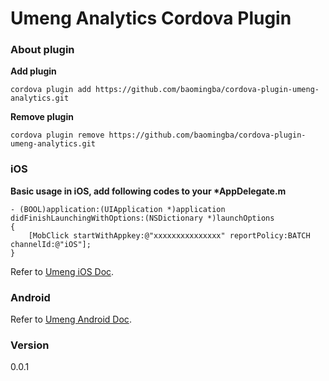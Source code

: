 # Umeng Analytics Cordova Plugin

### About plugin

**Add plugin**

    cordova plugin add https://github.com/baomingba/cordova-plugin-umeng-analytics.git

**Remove plugin**

    cordova plugin remove https://github.com/baomingba/cordova-plugin-umeng-analytics.git

### iOS

**Basic usage in iOS, add following codes to your \*AppDelegate.m**

    - (BOOL)application:(UIApplication *)application didFinishLaunchingWithOptions:(NSDictionary *)launchOptions
    {
        [MobClick startWithAppkey:@"xxxxxxxxxxxxxxx" reportPolicy:BATCH channelId:@"iOS"];
    }

Refer to [Umeng iOS Doc](http://dev.umeng.com/analytics/ios-doc).

### Android

Refer to [Umeng Android Doc](http://dev.umeng.com/analytics/android-doc).

### Version

0.0.1